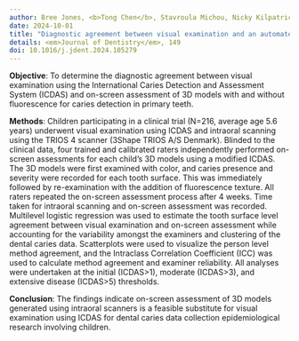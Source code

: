 ```yaml
---
author: Bree Jones, <b>Tong Chen</b>, Stavroula Michou, Nicky Kilpatrick, David P. Burgner, Christoph Vannahme, Mihiri Silva
date: 2024-10-01
title: "Diagnostic agreement between visual examination and an automated scanner system with fluorescence for detecting and classifying occlusal carious lesions in primary teeth"
details: <em>Journal of Dentistry</em>, 149 
doi: 10.1016/j.jdent.2024.105279
---
```


<b>Objective</b>: To determine the diagnostic agreement between visual examination using the International Caries Detection and Assessment System (ICDAS) and on-screen assessment of 3D models with and without fluorescence for caries detection in primary teeth. 

<b>Methods</b>: Children participating in a clinical trial (N=216, average age 5.6 years) underwent visual examination using ICDAS and intraoral scanning using the TRIOS 4 scanner (3Shape TRIOS A/S Denmark). Blinded to the clinical data, four trained and calibrated raters independently performed on-screen assessments for each child’s 3D models using a modified ICDAS. The 3D models were first examined with color, and caries presence and severity were recorded for each tooth surface. This was immediately followed by re-examination with the addition of fluorescence texture. All raters repeated the on-screen assessment process after 4 weeks. Time taken for intraoral scanning and on-screen assessment was recorded. Multilevel logistic regression was used to estimate the tooth surface level agreement between visual examination and on-screen assessment while accounting for the variability amongst the examiners and clustering of the dental caries data. Scatterplots were used to visualize the person level method agreement, and the Intraclass Correlation Coefficient (ICC) was used to calculate method agreement and examiner reliability. All analyses were undertaken at the initial (ICDAS>1), moderate (ICDAS>3), and extensive disease (ICDAS>5) thresholds. 

<b>Conclusion</b>: The findings indicate on-screen assessment of 3D models generated using intraoral scanners is a feasible substitute for visual examination using ICDAS for dental caries data collection epidemiological research involving children.

